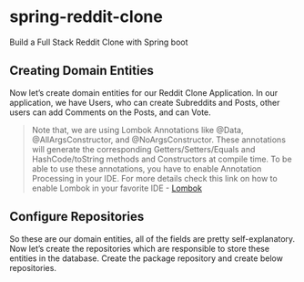 # spring-reddit-clone
Build a Full Stack Reddit Clone with Spring boot

## Creating Domain Entities
Now let’s create domain entities for our Reddit Clone Application. In our application, we have Users, who can create Subreddits and Posts, other users can add Comments on the Posts, and can Vote.

> Note that, we are using Lombok Annotations like @Data, @AllArgsConstructor, and @NoArgsConstructor. These annotations will generate the corresponding Getters/Setters/Equals and HashCode/toString methods and Constructors at compile time. To be able to use these annotations, you have to enable Annotation Processing in your IDE. For more details check this link on how to enable Lombok in your favorite IDE - [Lombok](https://www.baeldung.com/lombok-ide)

## Configure Repositories
So these are our domain entities, all of the fields are pretty self-explanatory. Now let’s create the repositories which are responsible to store these entities in the database. Create the package repository and create below repositories.